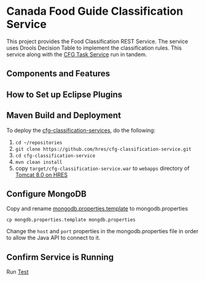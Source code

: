 # Canada Food Guide Classification Service

This project provides the Food Classification REST Service.
The service uses Drools Decision Table to implement the classification rules.
This service along with the [CFG Task Service]([cfg-task-services]) run in tandem.

## Components and Features

## How to Set up Eclipse Plugins

## Maven Build and Deployment

To deploy the [cfg-classification-services], do the following:

1. `cd ~/repositories`
2. `git clone https://github.com/hres/cfg-classification-service.git`
3. `cd cfg-classification-service`
4. `mvn clean install`
5. copy `target/cfg-classification-service.war` to `webapps` directory of [Tomcat 8.0 on HRES]

## Configure MongoDB

Copy and rename [mongodb.properties.template] to mongodb.properties

`cp mongdb.properties.template mongdb.properties`

Change the `host` and `port` properties in the mongodb.properties file in order to allow the Java API to connect to it.

## Confirm Service is Running

Run [Test]

[//]: # (These are the references links used in the body of this note and get stripped out when the markdown processor does its thing.  There is no need to format nicely because it should not be seen.)

[cfg-classification-services]: <https://github.com/hres/cfg-classification-service.git>
[cfg-task-services]:           <https://github.com/hres/cfg-task-service.git>
[Tomcat 8.0 on HRES]:          <https://java-dev.hres.ca>
[Test]:                        <https://java-dev.hres.ca/cfg-classification-service/test>
[mongodb.properties.template]: <https://github.com/hres/cfg-classification-service/blob/master/src/main/java/ca/gc/ip346/util/mongodb.properties.template>
